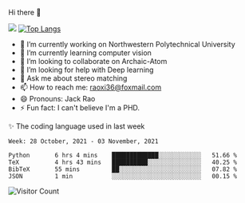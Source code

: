 Hi there 👋

![](https://github-readme-stats.vercel.app/api?username=Raohaocheng)
[![Top Langs](https://github-readme-stats.vercel.app/api/top-langs/?username=Raohaocheng&layout=compact)](https://github.com/anuraghazra/github-readme-stats)

- 🔭 I’m currently working on Northwestern Polytechnical University
- 🌱 I’m currently learning computer vision
- 👯 I’m looking to collaborate on Archaic-Atom
- 🤔 I’m looking for help with Deep learning
- 💬 Ask me about stereo matching
- 📫 How to reach me: raoxi36@foxmail.com
- 😄 Pronouns: Jack Rao
- ⚡ Fun fact: I can't believe I'm a PHD.

✨ The coding language used in last week
<!--START_SECTION:waka-->
```text
Week: 28 October, 2021 - 03 November, 2021

Python       6 hrs 4 mins    █████████████░░░░░░░░░░░░   51.66 % 
TeX          4 hrs 43 mins   ██████████░░░░░░░░░░░░░░░   40.25 % 
BibTeX       55 mins         ██░░░░░░░░░░░░░░░░░░░░░░░   07.82 % 
JSON         1 min           ░░░░░░░░░░░░░░░░░░░░░░░░░   00.15 % 
```
<!--END_SECTION:waka-->

![Visitor Count](https://profile-counter.glitch.me/Raohaocheng/count.svg)

